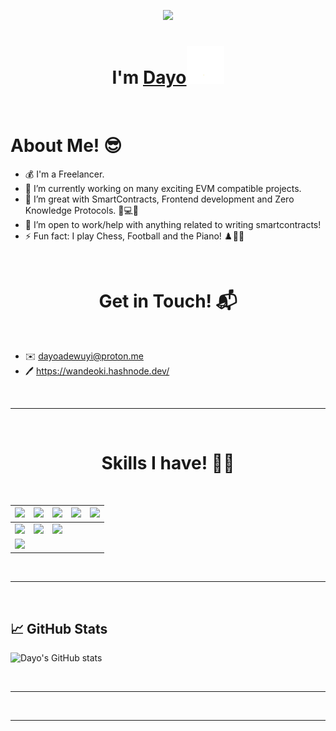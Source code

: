 <p align="center">
  <img src="https://miro.medium.com/max/2048/1*OohqW5DGh9CQS4hLY5FXzA.png" height="230"/>
</p>
<h1 align="center">I'm <a href="https://github.com/Dayo-Adewuyi">Dayo<a><img src="https://github.com/Kathryn-Jie/Kathryn-Jie/blob/main/wave.gif" width="60px"/></h1>
<Br>
<h1>About Me! 😎</h1>

- 💰 I'm a Freelancer.
- 🔭 I’m currently working on many exciting EVM compatible projects.
- 🧱 I’m great with SmartContracts, Frontend development and Zero Knowledge Protocols. 🧠💻🌐
- 🤝 I’m open to work/help with anything related to writing smartcontracts!
- ⚡  Fun fact: I play Chess, Football and the Piano! ♟️🎾🎹
  

<Br>
<h1 align="center">Get in Touch! 📬</h1>
<Br>
<!-- Actual text -->
<p align='center'>

- ✉️ dayoadewuyi@proton.me
- 🖊 https://wandeoki.hashnode.dev/

<p>
<Br>
<hr>
<Br>
<h1 align="center">Skills I have! 🤸‍♂</h1>
<Br>
  
  
|![](https://img.shields.io/badge/-Solidity-lightgrey)|![](https://img.shields.io/badge/Web%20Developmment-brightgreen?style=for-the-badge)|![](https://img.shields.io/badge/Database%20Management-brightgreen?style=for-the-badge)|![](https://img.shields.io/badge/-Frontend%20Development-blue)|![](https://img.shields.io/badge/Dashboards-red?style=for-the-badge)|
|---|---|---|---|---|
|![](https://img.shields.io/badge/Application-Testing-blue?style=for-the-badge)|![](https://img.shields.io/badge/DB-Application%20Optimization-blue?style=for-the-badge)|![](https://img.shields.io/badge/-ZeroKnowledge%20Protocols-orange)|
|![](https://img.shields.io/badge/And%20More!-yellow?style=for-the-badge)|

<Br>
<hr>
<Br>


## &#x1f4c8; GitHub Stats

![Dayo's GitHub stats](https://github-readme-stats.vercel.app/api?username=Dayo-Adewuyi&count_private=true&show_icons=true&theme=radical)

  <Br>
<hr>
<Br>

------
  
<!--Thanks @ Arygam(https://github.com/Aryagm) -->


<!---
Dayo-Adewuyi / Dayo-Adewuyi is a ✨ special ✨ repository because its `README.md` (this file) appears on your GitHub profile.
You can click the Preview link to take a look at your changes.
--->
